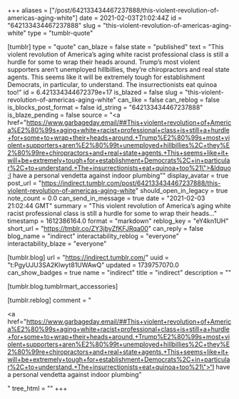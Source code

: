 +++
aliases = ["/post/642133434467237888/this-violent-revolution-of-americas-aging-white"]
date = 2021-02-03T21:02:44Z
id = "642133434467237888"
slug = "this-violent-revolution-of-americas-aging-white"
type = "tumblr-quote"

[tumblr]
type = "quote"
can_blaze = false
state = "published"
text = "This violent revolution of America’s aging white racist professional class is still a hurdle for some to wrap their heads around. Trump’s most violent supporters aren’t unemployed hillbillies, they’re chiropractors and real state agents. This seems like it will be extremely tough for establishment Democrats, in particular, to understand. The insurrectionists eat quinoa too!"
id = 6.421334344672379e+17
is_blazed = false
slug = "this-violent-revolution-of-americas-aging-white"
can_like = false
can_reblog = false
is_blocks_post_format = false
id_string = "642133434467237888"
is_blaze_pending = false
source = "<a href=\"https://www.garbageday.email/##This+violent+revolution+of+America%E2%80%99s+aging+white+racist+professional+class+is+still+a+hurdle+for+some+to+wrap+their+heads+around.+Trump%E2%80%99s+most+violent+supporters+aren%E2%80%99t+unemployed+hillbillies%2C+they%E2%80%99re+chiropractors+and+real+state+agents.+This+seems+like+it+will+be+extremely+tough+for+establishment+Democrats%2C+in+particular%2C+to+understand.+The+insurrectionists+eat+quinoa+too%21\">&ldquo;I have a personal vendetta against indoor plumbing&rdquo;</a>"
display_avatar = true
post_url = "https://indirect.tumblr.com/post/642133434467237888/this-violent-revolution-of-americas-aging-white"
should_open_in_legacy = true
note_count = 0.0
can_send_in_message = true
date = "2021-02-03 21:02:44 GMT"
summary = "This violent revolution of America’s aging white racist professional class is still a hurdle for some to wrap their heads..."
timestamp = 1612386164.0
format = "markdown"
reblog_key = "eY4kn1UH"
short_url = "https://tmblr.co/ZY3jbyZfKFJRqa00"
can_reply = false
blog_name = "indirect"
interactability_reblog = "everyone"
interactability_blaze = "everyone"

[tumblr.blog]
url = "https://indirect.tumblr.com/"
uuid = "t:PgyUJU3SA2Klwyt81UWAwQ"
updated = 1739757070.0
can_show_badges = true
name = "indirect"
title = "indirect"
description = ""

[tumblr.blog.tumblrmart_accessories]

[tumblr.reblog]
comment = "<p><a href=\"https://www.garbageday.email/##This+violent+revolution+of+America%E2%80%99s+aging+white+racist+professional+class+is+still+a+hurdle+for+some+to+wrap+their+heads+around.+Trump%E2%80%99s+most+violent+supporters+aren%E2%80%99t+unemployed+hillbillies%2C+they%E2%80%99re+chiropractors+and+real+state+agents.+This+seems+like+it+will+be+extremely+tough+for+establishment+Democrats%2C+in+particular%2C+to+understand.+The+insurrectionists+eat+quinoa+too%21\">“I have a personal vendetta against indoor plumbing”</a></p>"
tree_html = ""
+++
